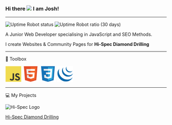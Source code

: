 ### Hi there <img src="https://raw.githubusercontent.com/MartinHeinz/MartinHeinz/master/wave.gif" width="30px">  I am Josh!

---


![Uptime Robot status](https://img.shields.io/uptimerobot/status/m789613149-1f49530a6a35579c4ced9d67) ![Uptime Robot ratio (30 days)](https://img.shields.io/uptimerobot/ratio/m789613149-1f49530a6a35579c4ced9d67)


A Junior Web Developer specialising in JavaScript and SEO Methods.

I create Websites & Community Pages for **Hi-Spec Diamond Drilling**


---

🧰 Toolbox

<img src="https://raw.githubusercontent.com/devicons/devicon/master/icons/javascript/javascript-original.svg" alt="JavaScript Logo" width="50px"> <img src="https://raw.githubusercontent.com/devicons/devicon/2ae2a900d2f041da66e950e4d48052658d850630/icons/html5/html5-original.svg" alt="HTML5 Logo" width="50px"> <img src="https://raw.githubusercontent.com/devicons/devicon/2ae2a900d2f041da66e950e4d48052658d850630/icons/css3/css3-original.svg" alt="CSS3 Logo" width="50px"> <img src="https://raw.githubusercontent.com/devicons/devicon/2ae2a900d2f041da66e950e4d48052658d850630/icons/jquery/jquery-original.svg" alt="JQuery Logo" width="50px">


---


💻 My Projects

<img src="https://user-images.githubusercontent.com/42446797/139862422-6a7ad88c-2e56-404e-af0e-403fe3b0a24e.jpg" alt="Hi-Spec Logo" width="60px"> <a href="https://hi-specdd.co.uk" ><p>Hi-Spec Diamond Drilling</p>
</a>
